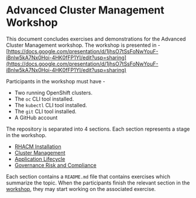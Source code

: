# Advanced Cluster Management Workshop 

This document concludes exercises and demonstrations for the Advanced Cluster Management workshop. The workshop is presented in - [https://docs.google.com/presentation/d/1jhsO7tSsFoNwYouF-iBnlw5kA7Nx0Hoi-4HK0fFP1YI/edit?usp=sharing](https://docs.google.com/presentation/d/1jhsO7tSsFoNwYouF-iBnlw5kA7Nx0Hoi-4HK0fFP1YI/edit?usp=sharing)

Participants in the workshop must have -
* Two running OpenShift clusters.
* The `oc` CLI tool installed.
* The `kubectl` CLI tool installed.
* The `git` CLI tool installed.
* A GitHub account

The repository is separated into 4 sections. Each section represents a stage in the workshop.
* [RHACM Installation](./01.RHACM_Installation)
* [Cluster Management](./02.Cluster_Management)
* [Application Lifecycle](./03.Application_Lifecycle)
* [Governance Risk and Compliance](./04.Governance_Risk_Compliance)

Each section contains a `README.md` file that contains exercises which summarize the topic. When the participants finish the relevant section in the [workshop](https://docs.google.com/presentation/d/1jhsO7tSsFoNwYouF-iBnlw5kA7Nx0Hoi-4HK0fFP1YI/edit?usp=sharing), they may start working on the associated exercise.